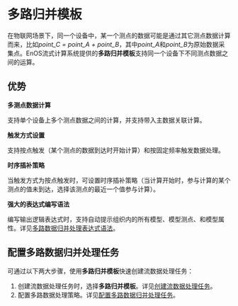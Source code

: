 # 多路归并模板
在物联网场景下，同一个设备中，某一个测点的数据可能是通过其它测点数据计算而来，比如*point_C = point_A + point_B*，其中*point_A*和*point_B*为原始数据采集点。EnOS流式计算系统提供的**多路归并模板**支持同一个设备下不同测点数据之间的运算。

## 优势
**多测点数据计算**

支持单个设备上多个测点数据之间的计算，并支持带入主数据关联计算。

**触发方式设置**

支持按点触发（某个测点的数据到达时开始计算）和按固定频率触发数据处理。

**时序插补策略**

当触发方式为按点触发时，可设置时序插补策略（当计算开始时，参与计算的某个测点的值未到达，选择该测点的最近一个值参与计算）。

**强大的表达式编写语法**

编写输出逻辑表达式时，支持自动提示组织内的所有模型、模型测点、和模型属性。详见[多路数据归并处理表达式语法](/docs/data-asset/zh_CN/dev/reference/statement_syntax.html)。

## 配置多路数据归并处理任务

可通过以下两大步骤，使用**多路归并模板**快速创建流数据处理任务：

1. 创建流数据处理任务时，选择**多路归并模板**。详见[创建流数据处理任务](/docs/data-asset/zh_CN/dev/howto/stream/creating_job.html)。
2. 配置多路数据处理策略。详见[配置多路数据归并处理任务](/docs/data-asset/zh_CN/dev/howto/stream/configuring_multi_point_template.html)。
















